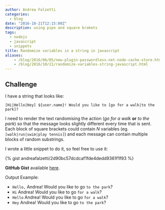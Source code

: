 ```yaml
---
author: Andrea Falzetti
categories:
  - blog
date: "2016-10-21T12:15:00Z"
description: using pipe and square brakets
tags:
  - nodejs
  - javascript
  - snippets
title: Randomize variables in a string in javascript
aliases:
    - /blog/2016/06/05/new-plugin-passwordless-net-node-cache-store.html
    - /blog/2016/10/21/randomize-variables-string-javascript.html
---
```


## Challenge
I have a string that looks like:

`[Hi|Hello|Hey] ${user.name}! Would you like to [go for a walk|to the park]?`

I need to render the text randomising the action (_go for a walk_ **or** _to the park_) so that the message looks slightly different every time that is sent. Each block of square brackets could contain _N_ variables (eg. `[walk|run|swim|play tennis]`) and each message can contain multiple blocks of random substrings.

I wrote a little snippet to do it, so feel free to use it:

{% gist andreafalzetti/2d90bc57dcdcaf1fde4dedd9361f1f93 %}

**GitHub Gist** available [here](https://gist.github.com/andreafalzetti/2d90bc57dcdcaf1fde4dedd9361f1f93).

Output Example:

* `Hello,` Andrea! Would you like to go `to the park`?
* `Hi` Andrea! Would you like to go `for a walk`?
* `Hello` Andrea! Would you like to go `for a walk`?
* `Hey` Andrea! Would you like to go `to the park`?
